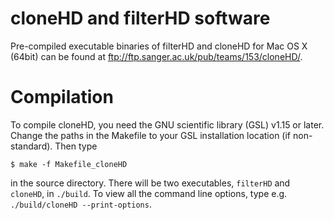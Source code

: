 # cloneHD and filterHD software

Pre-compiled executable binaries of filterHD and cloneHD for Mac OS X (64bit) can be found at <ftp://ftp.sanger.ac.uk/pub/teams/153/cloneHD/>. 

# Compilation  

To compile cloneHD, you need the GNU scientific library (GSL) v1.15 or later. Change the paths in the Makefile to your GSL installation location (if non-standard). Then type 

`$ make -f Makefile_cloneHD`

in the source directory. There will be two executables, `filterHD` and `cloneHD`, in `./build`. To view all the command line options, type e.g. `./build/cloneHD --print-options`.


